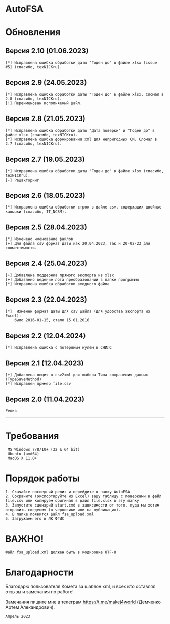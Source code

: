 # AutoFSA

Обновления
=
## Версия 2.10 (01.06.2023)
	[*] Исправлена ошибка обработки даты "Годен до" в файле xlsx [issue #5] (спасибо, texNICKru).
## Версия 2.9 (24.05.2023)
	[*] Исправлена ошибка обработки даты "Годен до" в файле xlsx. Сломал в 2.8 (спасибо, texNICKru). 
	[!] Переименован исполняемый файл.
## Версия 2.8 (21.05.2023)
	[*] Исправлена ошибка обработки даты "Дата поверки" и "Годен до" в файле xlsx (спасибо, texNICKru).
	[*] Исправлена ошибка формирования xml для непригодных СИ. Сломал в 2.7 (спасибо, texNICKru).
## Версия 2.7 (19.05.2023)
	[*] Исправлена ошибка обработки даты "Годен до" в файле xlsx (спасибо, texNICKru).
	[-] Рефакторинг
## Версия 2.6 (18.05.2023)
	[*] Исправлена ошибка обработки строк в файле csv, содержащих двойные кавычки (спасибо, IT_NCSM).
## Версия 2.5 (28.04.2023)
	[*] Изменено именование файлов
	[+] Для файла csv формат даты как 20.04.2023, так и 20-02-23 для совместимости.
## Версия 2.4 (25.04.2023)
	[+] Добавлена поддержка прямого экспорта из xlsx
	[+] Добавлено ведение лога преобразований в папке программы
	[*] Исправлена ошибка обработки входного файла
## Версия 2.3 (22.04.2023)
	[*]  Изменен формат даты для csv файла (для удобства экспорта из Excel): 
		было 2016-01-15, стало 15.01.2016	 
##  Версия 2.2 (12.04.2024)
	[*] Исправлена ошибка с потеряным нулем в СНИЛС
##  Версия 2.1 (12.04.2023)
	[+] Добавлена опция в сsv2xml для выбора Типа сохранения данных (TypeSaveMethod)
	[*] Исправлен пример file.csv

##  Версия 2.0 (11.04.2023)
	Релиз
----
Требования
=
~~~~~
 MS Windows 7/8/10+ (32 & 64 bit)
 Ubuntu (amd64)
 MacOS X 11.0+
~~~~~
Порядок работы
=
	1. Скачайте последний релиз и перейдите в папку AutoFSA
	2. Сохраните (экспортируйте из Excel) вашу таблицу с поверками в файл file.csv или копируем оригинал в файл file.xlsx в эту папку
	3. Запустите сценарий start.cmd в зависимости от того, куда мы хотим отправить сведения (в черновики или на публикацию).
	4. В папке появится файл fsa_upload.xml	
	5. Загружаем его в ЛК ФГИС

ВАЖНО! 
=
	Файл fsa_upload.xml должен быть в кодировке UTF-8

Благодарности
=
Благодарю пользователя Комета за шаблон xml, и всех кто оставлял отзывы и замечания по работе!

Замечания пишите мне в телеграм https://t.me/makej4world (Демченко Артем Алекандрович).

	Апрель 2023
